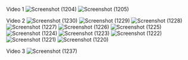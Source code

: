 Video 1
![Screenshot (1204)](https://github.com/user-attachments/assets/3744c5dc-d38d-4988-a9e5-39dbae12ca32)
![Screenshot (1205)](https://github.com/user-attachments/assets/65fbf408-d2cf-43b3-ac7c-45ecb256d44a)

Video 2
![Screenshot (1230)](https://github.com/user-attachments/assets/e1d5e5e7-c709-4641-a399-68584aa03c0d)
![Screenshot (1229)](https://github.com/user-attachments/assets/bfff9c05-2ca5-4d15-851a-46b668aef328)
![Screenshot (1228)](https://github.com/user-attachments/assets/f4999268-0d62-45c7-b3fb-99659424b4dc)
![Screenshot (1227)](https://github.com/user-attachments/assets/c570c05f-e1af-48bc-a63d-f9a43e59366e)
![Screenshot (1226)](https://github.com/user-attachments/assets/fea3cc5e-30f8-42b9-a7b8-f9beb44df360)
![Screenshot (1225)](https://github.com/user-attachments/assets/3a5a9394-bcda-4c84-b13e-5e5756ad67dd)
![Screenshot (1224)](https://github.com/user-attachments/assets/318a7743-a574-4b7a-856b-ac11320c91a1)
![Screenshot (1223)](https://github.com/user-attachments/assets/f11b1d46-8836-48aa-81fa-617538cafc17)
![Screenshot (1222)](https://github.com/user-attachments/assets/f23498de-f706-45f3-8bc6-f1c442e99928)
![Screenshot (1221)](https://github.com/user-attachments/assets/9de7de5b-4955-480c-86c2-756e9d1ab413)
![Screenshot (1220)](https://github.com/user-attachments/assets/84278ea2-a3f5-4ab2-89dd-587ec8cea654)

Video 3
![Screenshot (1237)](https://github.com/user-attachments/assets/1ee606c9-66f3-4a90-a674-1e45d6bb6bab)
